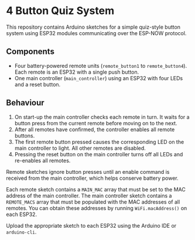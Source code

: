 # 4 Button Quiz System

This repository contains Arduino sketches for a simple quiz-style button system using
ESP32 modules communicating over the ESP-NOW protocol.

## Components

- Four battery-powered remote units (`remote_button1` to `remote_button4`).
  Each remote is an ESP32 with a single push button.
- One main controller (`main_controller`) using an ESP32 with four LEDs and a reset
  button.

## Behaviour

1. On start-up the main controller checks each remote in turn. It waits for a
   button press from the current remote before moving on to the next.
2. After all remotes have confirmed, the controller enables all remote buttons.
3. The first remote button pressed causes the corresponding LED on the main
   controller to light. All other remotes are disabled.
4. Pressing the reset button on the main controller turns off all LEDs and
   re-enables all remotes.

Remote sketches ignore button presses until an enable command is received from
the main controller, which helps conserve battery power.

Each remote sketch contains a `MAIN_MAC` array that must be set to the MAC address
of the main controller. The main controller sketch contains a `REMOTE_MACS`
array that must be populated with the MAC addresses of all remotes. You can obtain
these addresses by running `WiFi.macAddress()` on each ESP32.

Upload the appropriate sketch to each ESP32 using the Arduino IDE or
`arduino-cli`.


